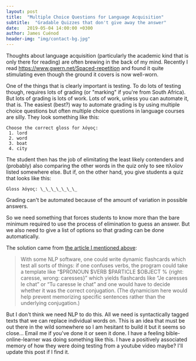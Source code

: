 ```yaml
---
layout: post
title:  "Multiple Choice Questions for Language Acquisition"
subtitle:  "Gradable Quizzes that don't give away the answer"
date:   2019-05-04 14:00:00 +0300
author: James Cuénod
header-img: "img/contact-bg.jpg"
---
```


Thoughts about language acquisition (particularly the academic kind that is only there for reading) are often brewing in the back of my mind. Recently I read <https://www.gwern.net/Spaced-repetition> and found it quite stimulating even though the ground it covers is now well-worn.

One of the things that is clearly important is testing. To do lots of testing though, requires lots of grading (or "marking" if you're from South Africa). But lots of grading is lots of work. Lots of work, unless you can automate it, that is. The easiest (best?) way to automate grading is by using multiple choice questions but often multiple choice questions in language courses are silly. They look something like this:

```
Choose the correct gloss for λόγος:
 1. lord
 2. word
 3. boat
 4. city
```

The student then has the job of elimitating the least likely contenders and (probably) also comparing the other words in the quiz only to see πλοῖον listed somewhere else. But if, on the other hand, you give students a quiz that looks like this:

```
Gloss λόγος: \_\_\_\_\_\_\_
```

Grading can't be automated because of the amount of variation in possible answers.

So we need something that forces students to know more than the bare minimum required to use the process of elimination to guess an answer. But we also need to give a list of options so that grading can be done automatically.

The solution came from [the article I mentioned above](https://www.gwern.net/Spaced-repetition):

> With some NLP software, one could write dynamic flashcards which test all sorts of things: if one confuses verbs, the program could take a template like “$PRONOUN $VERB $PARTICLE $OBJECT % {right: caresse, wrong: caresses}” which yields flashcards like “Je caresses le chat” or “Tu caresse le chat” and one would have to decide whether it was the correct conjugation. (The dynamicism here would help prevent memorizing specific sentences rather than the underlying conjugation.)

But I don't think we need NLP to do this. All we need is syntactically tagged texts that we can replace individual words on. This is an idea that must be out there in the wild somewhere so I am hesitant to build it but it seems so close... Email me if you've done it or seen it done. I have a feeling bible-online-learner was doing something like this. I have a positively associated memory of how they were doing testing from a youtube video maybe? I'll update this post if I find it.
